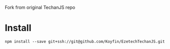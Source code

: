 Fork from original TechanJS repo


# Install
```shell
npm install --save git+ssh://git@github.com/Koyfin/EzetechTechanJS.git
```
